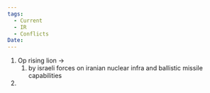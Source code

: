 ```yaml
---
tags:
  - Current
  - IR
  - Conflicts
Date:
---
```

1. Op rising lion ->
	1. by israeli forces on iranian nuclear infra and ballistic missile capabilities
2. 